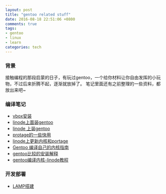 ```yaml
---
layout: post
title: "gentoo related stuff"
date: 2016-08-18 22:51:06 +0800
comments: true
tags:
- gentoo
- linux
- learn
categories: tech
---
```


### 背景
接触编程的那段启蒙的日子，有玩过gentoo，一个给你材料让你自由发挥的小玩物，不过后来折腾不起，逐渐就放掉了。
笔记里面还有之前整理的一些资料，都放出来吧~

### 编译笔记
- [vbox安装][1]
- [linode上面装gentoo][2]
- [linode 上装gentoo][3]
- [protage的一些快用][4]
- [linode上更新内核和portage][5]
- [Gentoo 编译自己的内核指南][6]
- [gentoo比较的安装解释][7]
- [gentoo编译内核-linode教程][8]

### 开发部署
- [LAMP搭建][9]

[1]: http://rmtheis.wordpress.com/2011/03/14/gentoo-x86-linux-installation-on-a-virtualbox-image/
[2]: https://forum.linode.com/viewtopic.php?t=3423
[3]: http://www.xiaozhou.net/ittech/vps-ittech/upgrade_linode_vps_kernel_manually-2011-04-28.htm
[4]: http://www.laozhu.me/2013/04/install-gentoo-on-linode/
[5]: https://www.linode.com/wiki/index.php/Gentoo
[6]: http://www.coderfan.com/forum.php?mod=viewthread&tid=514
[7]: http://forums.gentoo.org/viewtopic-p-2947525.html
[8]: https://library.linode.com/custom-instances/pv-grub-custom-compiled-kernel
[9]: https://library.linode.com/lamp-guides/gentoo
